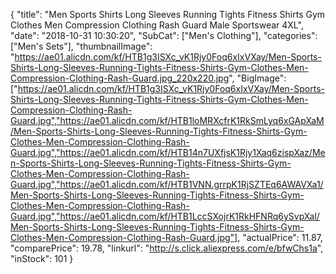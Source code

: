 {
	"title": "Men Sports Shirts Long Sleeves Running Tights Fitness Shirts Gym Clothes Men Compression Clothing Rash Guard Male Sportswear 4XL",
	"date": "2018-10-31 10:30:20",
	"SubCat": ["Men's Clothing"],
	"categories": ["Men's Sets"],
	"thumbnailImage": "https://ae01.alicdn.com/kf/HTB1g3ISXc_vK1Rjy0Foq6xIxVXay/Men-Sports-Shirts-Long-Sleeves-Running-Tights-Fitness-Shirts-Gym-Clothes-Men-Compression-Clothing-Rash-Guard.jpg_220x220.jpg",
	"BigImage": ["https://ae01.alicdn.com/kf/HTB1g3ISXc_vK1Rjy0Foq6xIxVXay/Men-Sports-Shirts-Long-Sleeves-Running-Tights-Fitness-Shirts-Gym-Clothes-Men-Compression-Clothing-Rash-Guard.jpg","https://ae01.alicdn.com/kf/HTB1loMRXcfrK1RkSmLyq6xGApXaM/Men-Sports-Shirts-Long-Sleeves-Running-Tights-Fitness-Shirts-Gym-Clothes-Men-Compression-Clothing-Rash-Guard.jpg","https://ae01.alicdn.com/kf/HTB14n7UXfjsK1Rjy1Xaq6zispXaz/Men-Sports-Shirts-Long-Sleeves-Running-Tights-Fitness-Shirts-Gym-Clothes-Men-Compression-Clothing-Rash-Guard.jpg","https://ae01.alicdn.com/kf/HTB1VNN.grrpK1RjSZTEq6AWAVXa1/Men-Sports-Shirts-Long-Sleeves-Running-Tights-Fitness-Shirts-Gym-Clothes-Men-Compression-Clothing-Rash-Guard.jpg","https://ae01.alicdn.com/kf/HTB1LccSXojrK1RkHFNRq6ySvpXal/Men-Sports-Shirts-Long-Sleeves-Running-Tights-Fitness-Shirts-Gym-Clothes-Men-Compression-Clothing-Rash-Guard.jpg"],
	"actualPrice": 11.87,
	"comparePrice": 19.78,
	"linkurl": "http://s.click.aliexpress.com/e/bfwChs1a",
	"inStock": 101
}
